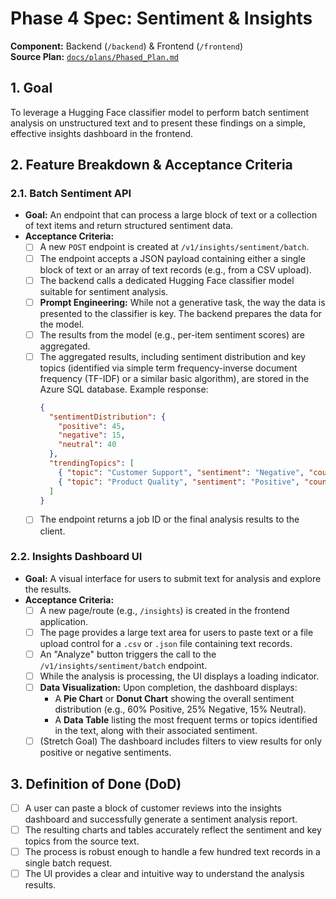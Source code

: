 # Phase 4 Spec: Sentiment & Insights

**Component:** Backend (`/backend`) & Frontend (`/frontend`)  
**Source Plan:** [`docs/plans/Phased_Plan.md`](/docs/plans/Phased_Plan.md)

## 1. Goal

To leverage a Hugging Face classifier model to perform batch sentiment analysis on unstructured text and to present these findings on a simple, effective insights dashboard in the frontend.

## 2. Feature Breakdown & Acceptance Criteria

### 2.1. Batch Sentiment API

-   **Goal:** An endpoint that can process a large block of text or a collection of text items and return structured sentiment data.
-   **Acceptance Criteria:**
    -   [ ] A new `POST` endpoint is created at `/v1/insights/sentiment/batch`.
    -   [ ] The endpoint accepts a JSON payload containing either a single block of text or an array of text records (e.g., from a CSV upload).
    -   [ ] The backend calls a dedicated Hugging Face classifier model suitable for sentiment analysis.
    -   [ ] **Prompt Engineering:** While not a generative task, the way the data is presented to the classifier is key. The backend prepares the data for the model.
    -   [ ] The results from the model (e.g., per-item sentiment scores) are aggregated.
    -   [ ] The aggregated results, including sentiment distribution and key topics (identified via simple term frequency-inverse document frequency (TF-IDF) or a similar basic algorithm), are stored in the Azure SQL database.
    Example response:
        ```json
        {
          "sentimentDistribution": {
            "positive": 45,
            "negative": 15,
            "neutral": 40
          },
          "trendingTopics": [
            { "topic": "Customer Support", "sentiment": "Negative", "count": 5 },
            { "topic": "Product Quality", "sentiment": "Positive", "count": 12 }
          ]
        }
        ```
    -   [ ] The endpoint returns a job ID or the final analysis results to the client.

### 2.2. Insights Dashboard UI

-   **Goal:** A visual interface for users to submit text for analysis and explore the results.
-   **Acceptance Criteria:**
    -   [ ] A new page/route (e.g., `/insights`) is created in the frontend application.
    -   [ ] The page provides a large text area for users to paste text or a file upload control for a `.csv` or `.json` file containing text records.
    -   [ ] An "Analyze" button triggers the call to the `/v1/insights/sentiment/batch` endpoint.
    -   [ ] While the analysis is processing, the UI displays a loading indicator.
    -   [ ] **Data Visualization:** Upon completion, the dashboard displays:
        -   A **Pie Chart** or **Donut Chart** showing the overall sentiment distribution (e.g., 60% Positive, 25% Negative, 15% Neutral).
        -   A **Data Table** listing the most frequent terms or topics identified in the text, along with their associated sentiment.
    -   [ ] (Stretch Goal) The dashboard includes filters to view results for only positive or negative sentiments.

## 3. Definition of Done (DoD)

-   [ ] A user can paste a block of customer reviews into the insights dashboard and successfully generate a sentiment analysis report.
-   [ ] The resulting charts and tables accurately reflect the sentiment and key topics from the source text.
-   [ ] The process is robust enough to handle a few hundred text records in a single batch request.
-   [ ] The UI provides a clear and intuitive way to understand the analysis results.